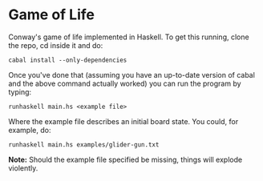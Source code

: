 Game of Life
============

Conway's game of life implemented in Haskell. To get this running, clone the repo, cd inside it and do:

    cabal install --only-dependencies
    
Once you've done that (assuming you have an up-to-date version of cabal and the above command actually worked) you can run the program by typing:

    runhaskell main.hs <example file>

Where the example file describes an initial board state. You could, for example, do:

    runhaskell main.hs examples/glider-gun.txt

**Note:** Should the example file specified be missing, things will explode violently.